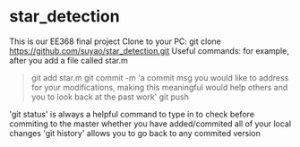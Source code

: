 # star_detection
This is our EE368 final project
Clone to your PC: 
git clone https://github.com/suyao/star_detection.git
Useful commands:
for example, after you add a file called star.m
>git add star.m
>git commit -m 'a commit msg you would like to address for your modifications, making this meaningful would help others and you to look back at the past work'
>git push

'git status' is always a helpful command to type in to check before commiting to the master whether you have added/commited all of your local changes
'git history' allows you to go back to any commited version

 
